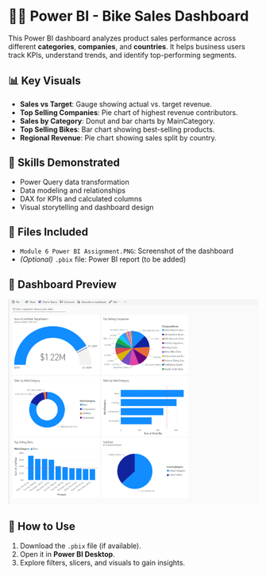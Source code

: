 # 🚴‍♀️ Power BI - Bike Sales Dashboard
This Power BI dashboard analyzes product sales performance across different **categories**, **companies**, and **countries**. It helps business users track KPIs, understand trends, and identify top-performing segments.
## 📊 Key Visuals
- **Sales vs Target**: Gauge showing actual vs. target revenue.
- **Top Selling Companies**: Pie chart of highest revenue contributors.
- **Sales by Category**: Donut and bar charts by MainCategory.
- **Top Selling Bikes**: Bar chart showing best-selling products.
- **Regional Revenue**: Pie chart showing sales split by country.

## 🧠 Skills Demonstrated
- Power Query data transformation
- Data modeling and relationships
- DAX for KPIs and calculated columns
- Visual storytelling and dashboard design

## 📁 Files Included
- `Module 6 Power BI Assignment.PNG`: Screenshot of the dashboard
- *(Optional)* `.pbix` file: Power BI report (to be added)

## 📸 Dashboard Preview

![Bike Sales Dashboard](Module%206%20Power%20Bi%20assignment.PNG)

## 🚀 How to Use
1. Download the `.pbix` file (if available).
2. Open it in **Power BI Desktop**.
3. Explore filters, slicers, and visuals to gain insights.
